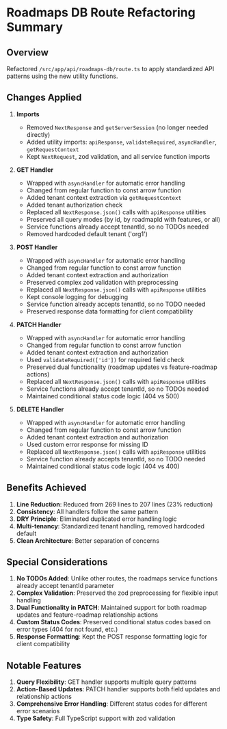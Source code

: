 # Roadmaps DB Route Refactoring Summary

## Overview
Refactored `/src/app/api/roadmaps-db/route.ts` to apply standardized API patterns using the new utility functions.

## Changes Applied

1. **Imports**
   - Removed `NextResponse` and `getServerSession` (no longer needed directly)
   - Added utility imports: `apiResponse`, `validateRequired`, `asyncHandler`, `getRequestContext`
   - Kept `NextRequest`, zod validation, and all service function imports

2. **GET Handler**
   - Wrapped with `asyncHandler` for automatic error handling
   - Changed from regular function to const arrow function
   - Added tenant context extraction via `getRequestContext`
   - Added tenant authorization check
   - Replaced all `NextResponse.json()` calls with `apiResponse` utilities
   - Preserved all query modes (by id, by roadmapId with features, or all)
   - Service functions already accept tenantId, so no TODOs needed
   - Removed hardcoded default tenant ('org1')

3. **POST Handler**
   - Wrapped with `asyncHandler` for automatic error handling
   - Changed from regular function to const arrow function
   - Added tenant context extraction and authorization
   - Preserved complex zod validation with preprocessing
   - Replaced all `NextResponse.json()` calls with `apiResponse` utilities
   - Kept console logging for debugging
   - Service function already accepts tenantId, so no TODO needed
   - Preserved response data formatting for client compatibility

4. **PATCH Handler**
   - Wrapped with `asyncHandler` for automatic error handling
   - Changed from regular function to const arrow function
   - Added tenant context extraction and authorization
   - Used `validateRequired(['id'])` for required field check
   - Preserved dual functionality (roadmap updates vs feature-roadmap actions)
   - Replaced all `NextResponse.json()` calls with `apiResponse` utilities
   - Service functions already accept tenantId, so no TODOs needed
   - Maintained conditional status code logic (404 vs 500)

5. **DELETE Handler**
   - Wrapped with `asyncHandler` for automatic error handling  
   - Changed from regular function to const arrow function
   - Added tenant context extraction and authorization
   - Used custom error response for missing ID
   - Replaced all `NextResponse.json()` calls with `apiResponse` utilities
   - Service function already accepts tenantId, so no TODO needed
   - Maintained conditional status code logic (404 vs 400)

## Benefits Achieved

1. **Line Reduction**: Reduced from 269 lines to 207 lines (23% reduction)
2. **Consistency**: All handlers follow the same pattern
3. **DRY Principle**: Eliminated duplicated error handling logic
4. **Multi-tenancy**: Standardized tenant handling, removed hardcoded default
5. **Clean Architecture**: Better separation of concerns

## Special Considerations

1. **No TODOs Added**: Unlike other routes, the roadmaps service functions already accept tenantId parameter
2. **Complex Validation**: Preserved the zod preprocessing for flexible input handling
3. **Dual Functionality in PATCH**: Maintained support for both roadmap updates and feature-roadmap relationship actions
4. **Custom Status Codes**: Preserved conditional status codes based on error types (404 for not found, etc.)
5. **Response Formatting**: Kept the POST response formatting logic for client compatibility

## Notable Features

1. **Query Flexibility**: GET handler supports multiple query patterns
2. **Action-Based Updates**: PATCH handler supports both field updates and relationship actions
3. **Comprehensive Error Handling**: Different status codes for different error scenarios
4. **Type Safety**: Full TypeScript support with zod validation